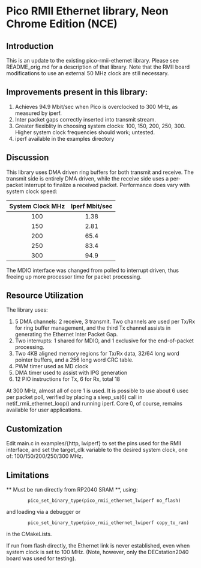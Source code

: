 # Pico RMII Ethernet library, Neon Chrome Edition (NCE)

## Introduction

This is an update to the existing pico-rmii-ethernet library. Please see
README_orig.md for a description of that library. Note that the RMII board
modifications to use an external 50 MHz clock are still necessary.

## Improvements present in this library:
1. Achieves 94.9 Mbit/sec when Pico is overclocked to 300 MHz, as measured
by iperf.
2. Inter packet gaps correctly inserted into transmit stream.
3. Greater flexiblity in choosing system clocks: 100, 150, 200, 250, 300.
Higher system clock frequencies should work; untested.
4. iperf available in the examples directory

## Discussion

This library uses DMA driven ring buffers for both transmit and receive. The
transmit side is entirely DMA driven, while the receive side uses a per-packet
interrupt to finalize a received packet. Performance does vary with system
clock speed:

| System Clock MHz | Iperf Mbit/sec |
| :---:            |     :---:      |
| 100              | 1.38           |
| 150              | 2.81           |
| 200              | 65.4           |
| 250              | 83.4           |
| 300              | 94.9           |

The MDIO interface was changed from polled to interrupt driven, thus freeing
up more processor time for packet processing.

## Resource Utilization

The library uses:

1. 5 DMA channels: 2 receive, 3 transmit. Two channels are used per Tx/Rx for
ring buffer management, and the third Tx channel assists in generating the
Ethernet Inter Packet Gap.
2. Two interrupts: 1 shared for MDIO, and 1 exclusive for the end-of-packet
processing.
3. Two 4KB aligned memory regions for Tx/Rx data, 32/64 long word pointer
buffers, and a 256 long word CRC table.
4. PWM timer used as MD clock
5. DMA timer used to assist with IPG generation
6. 12 PIO instructions for Tx, 6 for Rx, total 18

At 300 MHz, almost all of core 1 is used. It is possible to use about 6
usec per packet poll, verified by placing a sleep_us(6) call in
netif_rmii_ethernet_loop() and running iperf. Core 0, of course, remains
available for user applications.

## Customization

Edit main.c in examples/{http, lwiperf} to set the pins used for the RMII
interface, and set the target_clk variable to the desired system clock, one
of: 100/150/200/250/300 MHz.

## Limitations

** Must be run directly from RP2040 SRAM **, using:
```
        pico_set_binary_type(pico_rmii_ethernet_lwiperf no_flash)
```
and loading via a debugger or
```
        pico_set_binary_type(pico_rmii_ethernet_lwiperf copy_to_ram)
```
in the CMakeLists.

If run from flash directly, the Ethernet link is never established, even
when system clock is set to 100 MHz. (Note, however, only the DECstation2040
board was used for testing).




